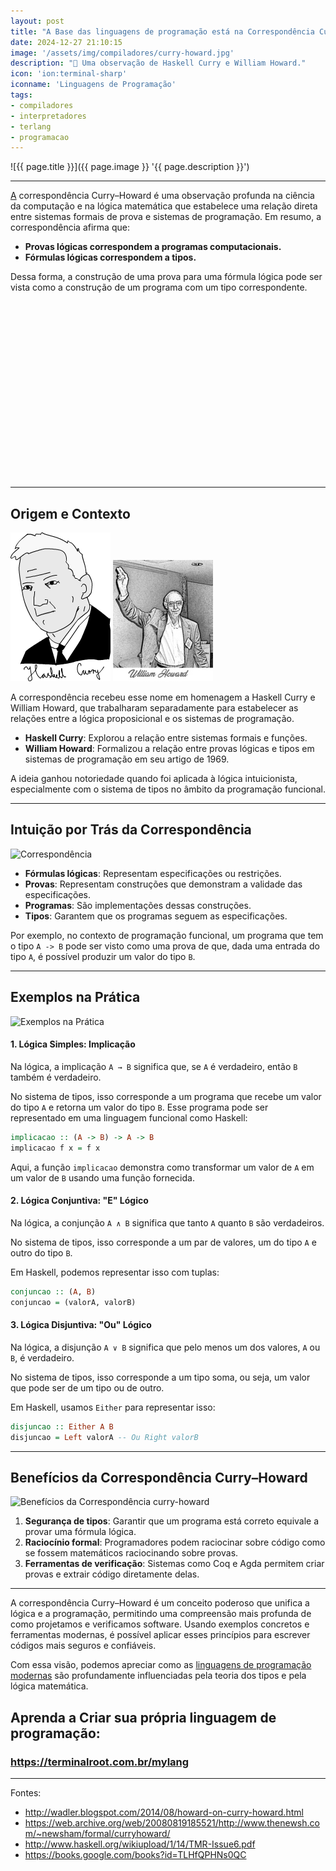 ```yaml
---
layout: post
title: "A Base das linguagens de programação está na Correspondência Curry–Howard"
date: 2024-12-27 21:10:15
image: '/assets/img/compiladores/curry-howard.jpg'
description: "💭 Uma observação de Haskell Curry e William Howard."
icon: 'ion:terminal-sharp'
iconname: 'Linguagens de Programação'
tags:
- compiladores
- interpretadores
- terlang
- programacao
---
```


![{{ page.title }}]({{ page.image }} '{{ page.description }}')

---

[A](https://en.wikipedia.org/wiki/Curry%E2%80%93Howard_correspondence) correspondência Curry–Howard é uma observação profunda na ciência da computação e na lógica matemática que estabelece uma relação direta entre sistemas formais de prova e sistemas de programação. Em resumo, a correspondência afirma que:

- **Provas lógicas correspondem a programas computacionais.**
- **Fórmulas lógicas correspondem a tipos.**

Dessa forma, a construção de uma prova para uma fórmula lógica pode ser vista como a construção de um programa com um tipo correspondente. 


<!-- SQUARE - GAMES ROOT -->
<script async src="//pagead2.googlesyndication.com/pagead/js/adsbygoogle.js"></script>
<ins class="adsbygoogle"
style="display:inline-block;width:336px;height:280px"
data-ad-client="ca-pub-2838251107855362"
data-ad-slot="5351066970"></ins>
<script>
(adsbygoogle = window.adsbygoogle || []).push({});
</script>

---

## Origem e Contexto

![Haskell Curry](/assets/img/compiladores/curry.png) 
![William Howard](/assets/img/compiladores/howard.jpg) 

A correspondência recebeu esse nome em homenagem a Haskell Curry e William Howard, que trabalharam separadamente para estabelecer as relações entre a lógica proposicional e os sistemas de programação.

- **Haskell Curry**: Explorou a relação entre sistemas formais e funções.
- **William Howard**: Formalizou a relação entre provas lógicas e tipos em sistemas de programação em seu artigo de 1969.

A ideia ganhou notoriedade quando foi aplicada à lógica intuicionista, especialmente com o sistema de tipos no âmbito da programação funcional.

---

## Intuição por Trás da Correspondência

![Correspondência](https://i.gifer.com/origin/b1/b106c2c02471a031d2e9c5fc3c739ca1_w200.gif) 

- **Fórmulas lógicas**: Representam especificações ou restrições.
- **Provas**: Representam construções que demonstram a validade das especificações.
- **Programas**: São implementações dessas construções.
- **Tipos**: Garantem que os programas seguem as especificações.

Por exemplo, no contexto de programação funcional, um programa que tem o tipo `A -> B` pode ser visto como uma prova de que, dada uma entrada do tipo `A`, é possível produzir um valor do tipo `B`.


<!-- RECTANGLE LARGE -->
<script async src="https://pagead2.googlesyndication.com/pagead/js/adsbygoogle.js"></script>
<!-- Informat -->
<ins class="adsbygoogle"
style="display:block"
data-ad-client="ca-pub-2838251107855362"
data-ad-slot="2327980059"
data-ad-format="auto"
data-full-width-responsive="true"></ins>
<script>
(adsbygoogle = window.adsbygoogle || []).push({});
</script>

---

## Exemplos na Prática

![Exemplos na Prática](https://media.tenor.com/trIRGeV6UUcAAAAM/allen-iverson-meme-iverson-meme.gif) 

#### 1. Lógica Simples: Implicação
Na lógica, a implicação `A → B` significa que, se `A` é verdadeiro, então `B` também é verdadeiro.

No sistema de tipos, isso corresponde a um programa que recebe um valor do tipo `A` e retorna um valor do tipo `B`. Esse programa pode ser representado em uma linguagem funcional como Haskell:

```haskell
implicacao :: (A -> B) -> A -> B
implicacao f x = f x
```

Aqui, a função `implicacao` demonstra como transformar um valor de `A` em um valor de `B` usando uma função fornecida.

#### 2. Lógica Conjuntiva: "E" Lógico
Na lógica, a conjunção `A ∧ B` significa que tanto `A` quanto `B` são verdadeiros.

No sistema de tipos, isso corresponde a um par de valores, um do tipo `A` e outro do tipo `B`.

Em Haskell, podemos representar isso com tuplas:

```haskell
conjuncao :: (A, B)
conjuncao = (valorA, valorB)
```

#### 3. Lógica Disjuntiva: "Ou" Lógico
Na lógica, a disjunção `A ∨ B` significa que pelo menos um dos valores, `A` ou `B`, é verdadeiro.

No sistema de tipos, isso corresponde a um tipo soma, ou seja, um valor que pode ser de um tipo ou de outro.

Em Haskell, usamos `Either` para representar isso:

```haskell
disjuncao :: Either A B
disjuncao = Left valorA -- Ou Right valorB
```

---

## Benefícios da Correspondência Curry–Howard
![Benefícios da Correspondência curry-howard](https://upload.wikimedia.org/wikipedia/commons/thumb/8/8b/Coq_plus_comm_screenshot.jpg/300px-Coq_plus_comm_screenshot.jpg) 

1. **Segurança de tipos**: Garantir que um programa está correto equivale a provar uma fórmula lógica.
2. **Raciocínio formal**: Programadores podem raciocinar sobre código como se fossem matemáticos raciocinando sobre provas.
3. **Ferramentas de verificação**: Sistemas como Coq e Agda permitem criar provas e extrair código diretamente delas.

---

A correspondência Curry–Howard é um conceito poderoso que unifica a lógica e a programação, permitindo uma compreensão mais profunda de como projetamos e verificamos software. Usando exemplos concretos e ferramentas modernas, é possível aplicar esses princípios para escrever códigos mais seguros e confiáveis.

Com essa visão, podemos apreciar como as [linguagens de programação modernas](https://terminalroot.com.br/mylang) são profundamente influenciadas pela teoria dos tipos e pela lógica matemática.

## Aprenda a Criar sua própria linguagem de programação:
### <https://terminalroot.com.br/mylang>

---

<!-- RECTANGLE 2 - OnParagragraph -->
<script async src="//pagead2.googlesyndication.com/pagead/js/adsbygoogle.js"></script>
<ins class="adsbygoogle"
style="display:block; text-align:center;"
data-ad-layout="in-article"
data-ad-format="fluid"
data-ad-client="ca-pub-2838251107855362"
data-ad-slot="8549252987"></ins>
<script>
(adsbygoogle = window.adsbygoogle || []).push({});
</script>

<!--
Via: <https://en.wikipedia.org/wiki/Curry%E2%80%93Howard_correspondence>
-->
Fontes:
+ <http://wadler.blogspot.com/2014/08/howard-on-curry-howard.html>
+ <https://web.archive.org/web/20080819185521/http://www.thenewsh.com/~newsham/formal/curryhoward/>
+ <http://www.haskell.org/wikiupload/1/14/TMR-Issue6.pdf>
+ <https://books.google.com/books?id=TLHfQPHNs0QC>



